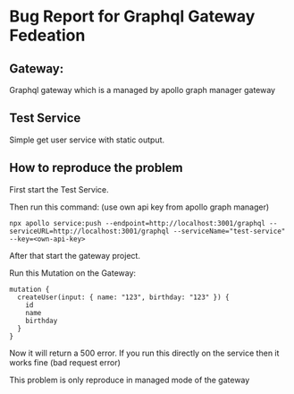 # Bug Report for Graphql Gateway Fedeation

## Gateway:

Graphql gateway which is a managed by apollo graph manager gateway

## Test Service

Simple get user service with static output.

## How to reproduce the problem

First start the Test Service.

Then run this command: (use own api key from apollo graph manager)

```
npx apollo service:push --endpoint=http://localhost:3001/graphql --serviceURL=http://localhost:3001/graphql --serviceName="test-service" --key=<own-api-key>
```

After that start the gateway project.

Run this Mutation on the Gateway:

```
mutation {
  createUser(input: { name: "123", birthday: "123" }) {
    id
    name
    birthday
  }
}
```

Now it will return a 500 error. If you run this directly on the service then it works fine (bad request error)

This problem is only reproduce in managed mode of the gateway

